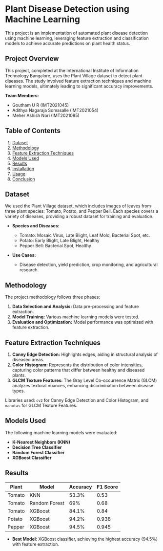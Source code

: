 # Plant Disease Detection using Machine Learning

This project is an implementation of automated plant disease detection using machine learning, leveraging feature extraction and classification models to achieve accurate predictions on plant health status.

## Project Overview

This project, completed at the International Institute of Information Technology Bangalore, uses the Plant Village dataset to detect plant diseases. The study involved feature extraction techniques and machine learning models, ultimately leading to significant accuracy improvements.

**Team Members:**
- Goutham U R (IMT2021045)
- Adithya Nagaraja Somasalle (IMT2021054)
- Meher Ashish Nori (IMT2021085)

## Table of Contents

1. [Dataset](#dataset)
2. [Methodology](#methodology)
3. [Feature Extraction Techniques](#feature-extraction-techniques)
4. [Models Used](#models-used)
5. [Results](#results)
6. [Installation](#installation)
7. [Usage](#usage)
8. [Conclusion](#conclusion)

## Dataset

We used the Plant Village dataset, which includes images of leaves from three plant species: Tomato, Potato, and Pepper Bell. Each species covers a variety of diseases, providing a robust dataset for training and evaluation.

- **Species and Diseases:** 
  - Tomato: Mosaic Virus, Late Blight, Leaf Mold, Bacterial Spot, etc.
  - Potato: Early Blight, Late Blight, Healthy
  - Pepper Bell: Bacterial Spot, Healthy

- **Use Cases:** 
  - Disease detection, yield prediction, crop monitoring, and agricultural research.

## Methodology

The project methodology follows three phases:
1. **Data Selection and Analysis:** Data pre-processing and feature extraction.
2. **Model Training:** Various machine learning models were tested.
3. **Evaluation and Optimization:** Model performance was optimized with feature extraction.

## Feature Extraction Techniques

1. **Canny Edge Detection:** Highlights edges, aiding in structural analysis of diseased areas.
2. **Color Histogram:** Represents the distribution of color intensities, capturing color patterns that differ between healthy and diseased plants.
3. **GLCM Texture Features:** The Gray Level Co-occurrence Matrix (GLCM) analyzes textural nuances, enhancing discrimination between disease types.

Libraries used: `cv2` for Canny Edge Detection and Color Histogram, and `mahotas` for GLCM Texture Features.

## Models Used

The following machine learning models were evaluated:
- **K-Nearest Neighbors (KNN)**
- **Decision Tree Classifier**
- **Random Forest Classifier**
- **XGBoost Classifier**

## Results

| Plant    | Model           | Accuracy | F1 Score |
|----------|------------------|----------|----------|
| Tomato   | KNN              | 53.3%    | 0.53     |
| Tomato   | Random Forest    | 69%      | 0.68     |
| Tomato   | XGBoost          | 84.1%    | 0.84     |
| Potato   | XGBoost          | 94.2%    | 0.938    |
| Pepper   | XGBoost          | 94.5%    | 0.945    |

- **Best Model:** XGBoost classifier, achieving the highest accuracy (94.5%) with feature extraction.
